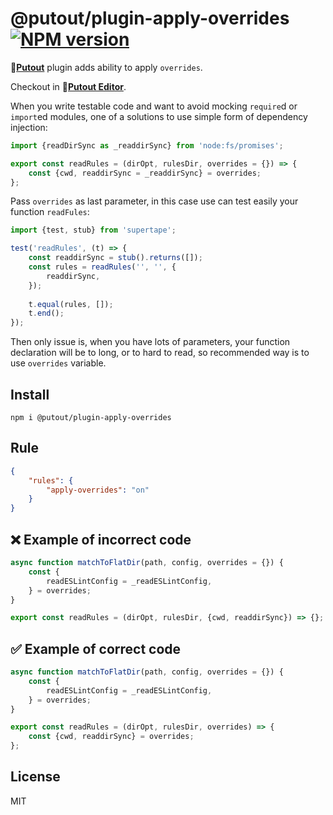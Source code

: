 # @putout/plugin-apply-overrides [![NPM version][NPMIMGURL]][NPMURL]

[NPMIMGURL]: https://img.shields.io/npm/v/@putout/plugin-apply-overrides.svg?style=flat&longCache=true
[NPMURL]: https://npmjs.org/package/@putout/plugin-apply-overrides "npm"

🐊[**Putout**](https://github.com/coderaiser/putout) plugin adds ability to apply `overrides`.

Checkout in 🐊[**Putout Editor**](https://putout.cloudcmd.io/#/gist/2f03cfd6d8dab1431ef388fb9168a017/098a08fd5ba26e5b7dc12e3adcd9766dce6aca0c).

When you write testable code and want to avoid mocking `require`d or `import`ed modules, one of a solutions to use simple form
of dependency injection:

```js
import {readDirSync as _readdirSync} from 'node:fs/promises';

export const readRules = (dirOpt, rulesDir, overrides = {}) => {
    const {cwd, readdirSync = _readdirSync} = overrides;
};
```

Pass `overrides` as last parameter, in this case use can test easily your function `readFules`:

```js
import {test, stub} from 'supertape';

test('readRules', (t) => {
    const readdirSync = stub().returns([]);
    const rules = readRules('', '', {
        readdirSync,
    });
    
    t.equal(rules, []);
    t.end();
});
```

Then only issue is, when you have lots of parameters, your function declaration will be to long, or to hard to read, so recommended way is to use `overrides` variable.

## Install

```
npm i @putout/plugin-apply-overrides
```

## Rule

```json
{
    "rules": {
        "apply-overrides": "on"
    }
}
```

## ❌ Example of incorrect code

```js
async function matchToFlatDir(path, config, overrides = {}) {
    const {
        readESLintConfig = _readESLintConfig,
    } = overrides;
}

export const readRules = (dirOpt, rulesDir, {cwd, readdirSync}) => {};
```

## ✅ Example of correct code

```js
async function matchToFlatDir(path, config, overrides = {}) {
    const {
        readESLintConfig = _readESLintConfig,
    } = overrides;
}

export const readRules = (dirOpt, rulesDir, overrides) => {
    const {cwd, readdirSync} = overrides;
};
```

## License

MIT

